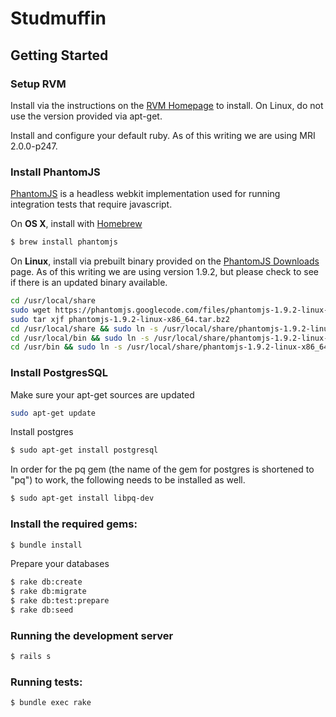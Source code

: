 Studmuffin
==========

Getting Started
---------------

### Setup RVM

Install via the instructions on the [RVM Homepage][] to install. On Linux, do
not use the version provided via apt-get.

Install and configure your default ruby. As of this writing we are using
MRI 2.0.0-p247.

[RVM Homepage]: http://rvm.io/

### Install PhantomJS

[PhantomJS][] is a headless webkit implementation used for running integration
tests that require javascript.

On **OS X**, install with [Homebrew][]

``` sh
$ brew install phantomjs
```

On **Linux**, install via prebuilt binary provided on the [PhantomJS Downloads][]
page. As of this writing we are using version 1.9.2, but please check to see
if there is an updated binary available.

``` sh
cd /usr/local/share
sudo wget https://phantomjs.googlecode.com/files/phantomjs-1.9.2-linux-x86_64.tar.bz2
sudo tar xjf phantomjs-1.9.2-linux-x86_64.tar.bz2
cd /usr/local/share && sudo ln -s /usr/local/share/phantomjs-1.9.2-linux-x86_64/bin/phantomjs
cd /usr/local/bin && sudo ln -s /usr/local/share/phantomjs-1.9.2-linux-x86_64/bin/phantomjs
cd /usr/bin && sudo ln -s /usr/local/share/phantomjs-1.9.2-linux-x86_64/bin/phantomjs
```

[PhantomJS]: http://phantomjs.org/
[Homebrew]: http://brew.sh/
[PhantomJS Downloads]: http://phantomjs.org/download.html

### Install PostgresSQL
Make sure your apt-get sources are updated

``` sh
sudo apt-get update
```

Install postgres

``` sh
$ sudo apt-get install postgresql
```

In order for the pq gem (the name of the gem for postgres is shortened to "pq") to work, the following needs to be installed as well.

``` sh
$ sudo apt-get install libpq-dev
```

### Install the required gems:

``` sh
$ bundle install
```

Prepare your databases

``` sh
$ rake db:create
$ rake db:migrate
$ rake db:test:prepare
$ rake db:seed
```

### Running the development server

``` sh
$ rails s
```

### Running tests:

```sh
$ bundle exec rake
```
